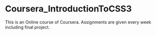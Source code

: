 # Coursera_IntroductionToCSS3
This is an Online course of Coursera. Assignments are given every week including final project.
